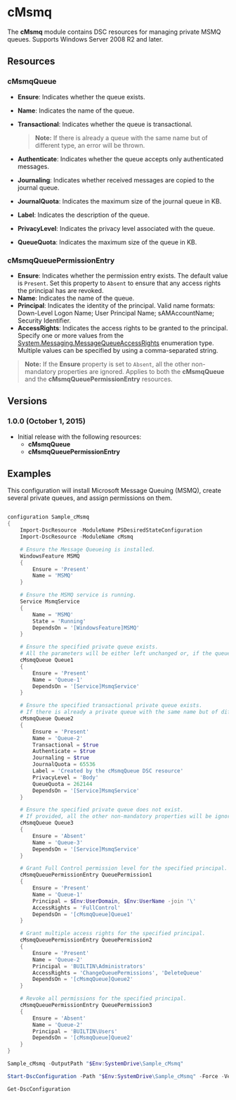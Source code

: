 ﻿# cMsmq

The **cMsmq** module contains DSC resources for managing private MSMQ queues.
Supports Windows Server 2008 R2 and later.

## Resources

### cMsmqQueue

* **Ensure**: Indicates whether the queue exists.
* **Name**: Indicates the name of the queue.
* **Transactional**: Indicates whether the queue is transactional.

  > **Note:** If there is already a queue with the same name but of different type, an error will be thrown.

* **Authenticate**: Indicates whether the queue accepts only authenticated messages.
* **Journaling**: Indicates whether received messages are copied to the journal queue.
* **JournalQuota**: Indicates the maximum size of the journal queue in KB.
* **Label**: Indicates the description of the queue.
* **PrivacyLevel**: Indicates the privacy level associated with the queue.
* **QueueQuota**: Indicates the maximum size of the queue in KB.

### cMsmqQueuePermissionEntry

* **Ensure**: Indicates whether the permission entry exists. The default value is `Present`. Set this property to `Absent` to ensure that any access rights the principal has are revoked.
* **Name**: Indicates the name of the queue.
* **Principal**: Indicates the identity of the principal. Valid name formats: Down-Level Logon Name; User Principal Name; sAMAccountName; Security Identifier.
* **AccessRights**: Indicates the access rights to be granted to the principal. Specify one or more values from the [System.Messaging.MessageQueueAccessRights](https://msdn.microsoft.com/en-us/library/system.messaging.messagequeueaccessrights%28v=vs.110%29.aspx) enumeration type. Multiple values can be specified by using a comma-separated string.

> **Note:**
> If the **Ensure** property is set to `Absent`, all the other non-mandatory properties are ignored. Applies to both the **cMsmqQueue** and the **cMsmqQueuePermissionEntry** resources.

## Versions

### 1.0.0 (October 1, 2015)

* Initial release with the following resources:
  - **cMsmqQueue**
  - **cMsmqQueuePermissionEntry**

## Examples

This configuration will install Microsoft Message Queuing (MSMQ), create several private queues, and assign permissions on them.

```powershell

configuration Sample_cMsmq
{
    Import-DscResource -ModuleName PSDesiredStateConfiguration
    Import-DscResource -ModuleName cMsmq

    # Ensure the Message Queueing is installed.
    WindowsFeature MSMQ
    {
        Ensure = 'Present'
        Name = 'MSMQ'
    }

    # Ensure the MSMQ service is running.
    Service MsmqService
    {
        Name = 'MSMQ'
        State = 'Running'
        DependsOn = '[WindowsFeature]MSMQ'
    }

    # Ensure the specified private queue exists.
    # All the parameters will be either left unchanged or, if the queue is to be created, set to their default values.
    cMsmqQueue Queue1
    {
        Ensure = 'Present'
        Name = 'Queue-1'
        DependsOn = '[Service]MsmqService'
    }

    # Ensure the specified transactional private queue exists.
    # If there is already a private queue with the same name but of different type, an error will be thrown.
    cMsmqQueue Queue2
    {
        Ensure = 'Present'
        Name = 'Queue-2'
        Transactional = $true
        Authenticate = $true
        Journaling = $true
        JournalQuota = 65536
        Label = 'Created by the cMsmqQueue DSC resource'
        PrivacyLevel = 'Body'
        QueueQuota = 262144
        DependsOn = '[Service]MsmqService'
    }

    # Ensure the specified private queue does not exist.
    # If provided, all the other non-mandatory properties will be ignored.
    cMsmqQueue Queue3
    {
        Ensure = 'Absent'
        Name = 'Queue-3'
        DependsOn = '[Service]MsmqService'
    }

    # Grant Full Control permission level for the specified principal.
    cMsmqQueuePermissionEntry QueuePermission1
    {
        Ensure = 'Present'
        Name = 'Queue-1'
        Principal = $Env:UserDomain, $Env:UserName -join '\'
        AccessRights = 'FullControl'
        DependsOn = '[cMsmqQueue]Queue1'
    }

    # Grant multiple access rights for the specified principal.
    cMsmqQueuePermissionEntry QueuePermission2
    {
        Ensure = 'Present'
        Name = 'Queue-2'
        Principal = 'BUILTIN\Administrators'
        AccessRights = 'ChangeQueuePermissions', 'DeleteQueue'
        DependsOn = '[cMsmqQueue]Queue2'
    }

    # Revoke all permissions for the specified principal.
    cMsmqQueuePermissionEntry QueuePermission3
    {
        Ensure = 'Absent'
        Name = 'Queue-2'
        Principal = 'BUILTIN\Users'
        DependsOn = '[cMsmqQueue]Queue2'
    }
}

Sample_cMsmq -OutputPath "$Env:SystemDrive\Sample_cMsmq"

Start-DscConfiguration -Path "$Env:SystemDrive\Sample_cMsmq" -Force -Verbose -Wait

Get-DscConfiguration


```

